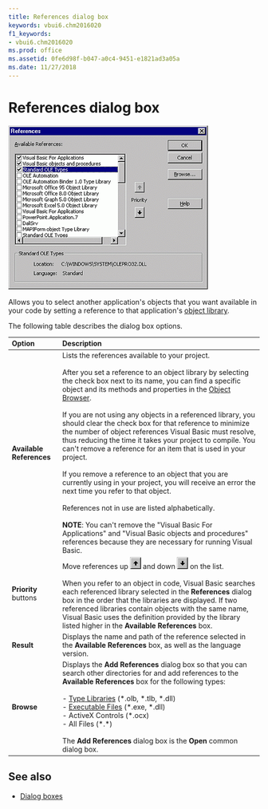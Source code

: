 ```yaml
---
title: References dialog box
keywords: vbui6.chm2016020
f1_keywords:
- vbui6.chm2016020
ms.prod: office
ms.assetid: 0fe6d98f-b047-a0c4-9451-e1821ad3a05a
ms.date: 11/27/2018 
---
```



# References dialog box

![References dialog box](../../../images/referdia_ZA01201648.gif)

Allows you to select another application's objects that you want available in your code by setting a reference to that application's [object library](../../Glossary/vbe-glossary.md#object-library).

The following table describes the dialog box options.

|Option|Description|
|:-----|:----------|
|**Available References**|Lists the references available to your project.<br/><br/>After you set a reference to an object library by selecting the check box next to its name, you can find a specific object and its methods and properties in the [Object Browser](../../Glossary/vbe-glossary.md#object-browser).<br/><br/>If you are not using any objects in a referenced library, you should clear the check box for that reference to minimize the number of object references Visual Basic must resolve, thus reducing the time it takes your project to compile. You can't remove a reference for an item that is used in your project.<br/><br/>If you remove a reference to an object that you are currently using in your project, you will receive an error the next time you refer to that object.<br/><br/>References not in use are listed alphabetically.<br/><br/>**NOTE**: You can't remove the "Visual Basic For Applications" and "Visual Basic objects and procedures" references because they are necessary for running Visual Basic.|
|**Priority** buttons |Move references up ![Move up](../../../images/tbr_pri1_ZA01201723.gif) and down ![Move down](../../../images/tbr_pri2_ZA01201724.gif) on the list.<br/><br/>When you refer to an object in code, Visual Basic searches each referenced library selected in the **References** dialog box in the order that the libraries are displayed. If two referenced libraries contain objects with the same name, Visual Basic uses the definition provided by the library listed higher in the **Available References** box.|
|**Result**|Displays the name and path of the reference selected in the **Available References** box, as well as the language version.|
|**Browse**|Displays the **Add References** dialog box so that you can search other directories for and add references to the **Available References** box for the following types:<br/><br/>- [Type Libraries](../../Glossary/vbe-glossary.md#type-library) (\*.olb, \*.tlb, \*.dll)<br/>- [Executable Files](../../Glossary/vbe-glossary.md#executable-file) (\*.exe, \*.dll)<br/>- ActiveX Controls (\*.ocx)<br/>- All Files (\*.\*)<br/><br/>The **Add References** dialog box is the **Open** common dialog box.|
    
## See also

- [Dialog boxes](../dialog-boxes.md)


